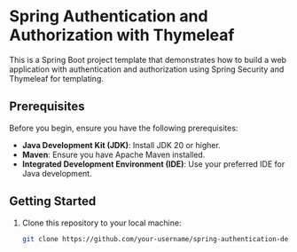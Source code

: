 # Spring Authentication and Authorization with Thymeleaf

This is a Spring Boot project template that demonstrates how to build a web application with authentication and authorization using Spring Security and Thymeleaf for templating.

## Prerequisites

Before you begin, ensure you have the following prerequisites:

- **Java Development Kit (JDK)**: Install JDK 20 or higher.
- **Maven**: Ensure you have Apache Maven installed.
- **Integrated Development Environment (IDE)**: Use your preferred IDE for Java development.

## Getting Started

1. Clone this repository to your local machine:

   ```bash
   git clone https://github.com/your-username/spring-authentication-demo.git
